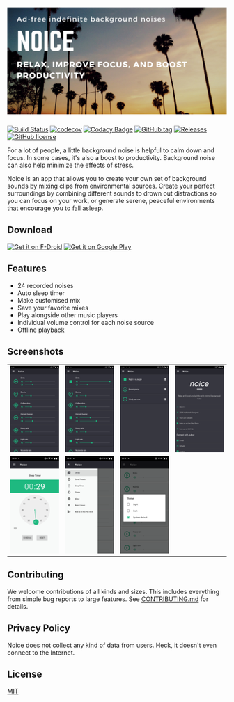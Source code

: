 # ![Feature graphic](fastlane/metadata/android/en-US/images/featureGraphic.png)

[![Build Status](https://travis-ci.com/ashutoshgngwr/noice.svg?branch=master)](https://travis-ci.com/ashutoshgngwr/noice)
[![codecov](https://codecov.io/gh/ashutoshgngwr/noice/branch/master/graph/badge.svg)](https://codecov.io/gh/ashutoshgngwr/noice)
[![Codacy Badge](https://api.codacy.com/project/badge/Grade/67635a43989c4dbcb6c3472375dc1e5f)](https://www.codacy.com/manual/ashutoshgngwr/noice?utm_source=github.com&utm_medium=referral&utm_content=ashutoshgngwr/noice&utm_campaign=Badge_Grade)
[![GitHub tag](https://img.shields.io/github/tag-date/ashutoshgngwr/noice.svg?color=orange&label=release)](https://GitHub.com/ashutoshgngwr/noice/tags/)
[![Releases](https://img.shields.io/badge/android-5.0%2B-blue.svg)][google-play-link]
[![GitHub license](https://img.shields.io/github/license/ashutoshgngwr/noice.svg)](https://github.com/ashutoshgngwr/noice/blob/master/LICENSE)

For a lot of people, a little background noise is helpful to calm down and focus. In some cases, it's also a boost to productivity. Background noise can also help minimize the effects of stress.

Noice is an app that allows you to create your own set of background sounds by mixing clips from environmental sources. Create your perfect surroundings by combining different sounds to drown out distractions so you can focus on your work, or generate serene, peaceful environments that encourage you to fall asleep.

## Download

[<img src="https://fdroid.gitlab.io/artwork/badge/get-it-on.png" alt="Get it on F-Droid" height="100">][f-droid-link]
[<img src="https://play.google.com/intl/en_us/badges/images/generic/en-play-badge.png" alt="Get it on Google Play" height="100">][google-play-link]

## Features

- 24 recorded noises
- Auto sleep timer
- Make customised mix
- Save your favorite mixes
- Play alongside other music players
- Individual volume control for each noise source
- Offline playback

## Screenshots

|                                                                                      |                                                                                      |                                                                                      |                                                                                      |
| ------------------------------------------------------------------------------------ | ------------------------------------------------------------------------------------ | ------------------------------------------------------------------------------------ | ------------------------------------------------------------------------------------ |
| ![Screenshot 1](fastlane/metadata/android/en-US/images/phoneScreenshots/1_en-US.png) | ![Screenshot 2](fastlane/metadata/android/en-US/images/phoneScreenshots/2_en-US.png) | ![Screenshot 3](fastlane/metadata/android/en-US/images/phoneScreenshots/3_en-US.png) | ![Screenshot 4](fastlane/metadata/android/en-US/images/phoneScreenshots/7_en-US.png) |
| ![Screenshot 5](fastlane/metadata/android/en-US/images/phoneScreenshots/4_en-US.png) | ![Screenshot 6](fastlane/metadata/android/en-US/images/phoneScreenshots/5_en-US.png) | ![Screenshot 7](fastlane/metadata/android/en-US/images/phoneScreenshots/6_en-US.png) |                                                                                      |

## Contributing

We welcome contributions of all kinds and sizes. This includes everything from simple bug reports to large features. See [CONTRIBUTING.md](CONTRIBUTING.md) for details.

## Privacy Policy

Noice does not collect any kind of data from users. Heck, it doesn't even connect to the Internet.

## License

[MIT](LICENSE)

[google-play-link]: https://play.google.com/store/apps/details?id=com.github.ashutoshgngwr.noice
[f-droid-link]: https://f-droid.org/app/com.github.ashutoshgngwr.noice
